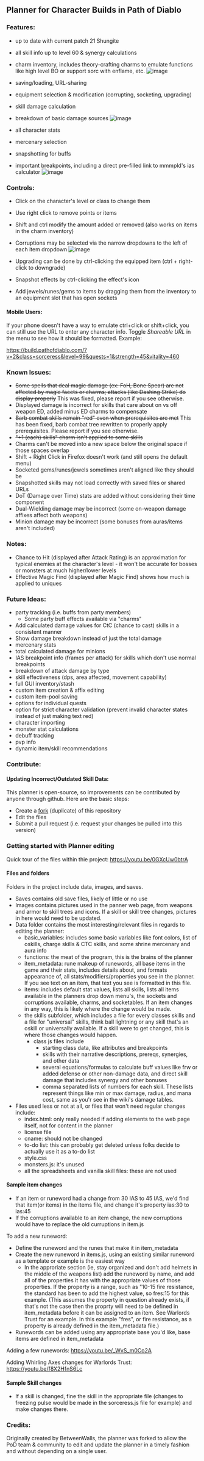 ## Planner for Character Builds in Path of Diablo

### Features:
* up to date with current patch 21 Shungite
* all skill info up to level 60 & synergy calculations
* charm inventory, includes theory-crafting charms to emulate functions like high level BO or support sorc with enflame, etc.
![image](https://github.com/user-attachments/assets/17cd8140-a386-4d26-baeb-70bc640ce60a)

* saving/loading, URL-sharing
* equipment selection & modification (corrupting, socketing, upgrading)
* skill damage calculation
* breakdown of basic damage sources
  ![image](https://github.com/user-attachments/assets/af88094a-958d-4793-83a0-d64fe5dff44d)

* all character stats
* mercenary selection
* snapshotting for buffs
* important breakpoints, including a direct pre-filled link to mmmpld's ias calculator
  ![image](https://github.com/user-attachments/assets/4cadde05-de50-4df4-89cb-75e90df870b3)


### Controls:
* Click on the character's level or class to change them
* Use right click to remove points or items
* Shift and ctrl modify the amount added or removed (also works on items in the charm inventory)
* Corruptions may be selected via the narrow dropdowns to the left of each item dropdown
  ![image](https://github.com/user-attachments/assets/b55d8e28-4ab5-4172-af0c-bb173a222e7c)

* Upgrading can be done by ctrl-clicking the equipped item (ctrl + right-click to downgrade)
* Snapshot effects by ctrl-clicking the effect's icon
* Add jewels/runes/gems to items by dragging them from the inventory to an equipment slot that has open sockets

#### Mobile Users:
If your phone doesn't have a way to emulate ctrl+click or shift+click, you can still use the URL to enter any character info. Toggle *Shareable URL* in the menu to see how it should be formatted. Example:

https://build.pathofdiablo.com/?v=2&class=sorceress&level=99&quests=1&strength=45&vitality=460

### Known Issues:
* ~~Some spells that deal magic damage (ex: FoH, Bone Spear) are not affected by magic facets or charms; attacks (like Dashing Strike) do display properly~~ This was fixed, please report if you see otherwise.
* Displayed damage is incorrect for skills that care about on vs off weapon ED, added minus ED
charms to compensate
* ~~Barb combat skills remain "red" even when prerequisites are met~~ This has been fixed, barb combat tree rewritten to properly apply prerequisites. Please report if you see otherwise.
* ~~"+1 (each) skills" charm isn't applied to some skills~~
* Charms can't be moved into a new space below the original space if those spaces overlap
* Shift + Right Click in Firefox doesn't work (and still opens the default menu)
* Socketed gems/runes/jewels sometimes aren't aligned like they should be
* Snapshotted skills may not load correctly with saved files or shared URLs
* DoT (Damage over Time) stats are added without considering their time component
* Dual-Wielding damage may be incorrect (some on-weapon damage affixes affect both weapons)
* Minion damage may be incorrect (some bonuses from auras/items aren't included)

### Notes:
* Chance to Hit (displayed after Attack Rating) is an approximation for typical enemies at the character's level - it won't be accurate for bosses or monsters at much higher/lower levels
* Effective Magic Find (displayed after Magic Find) shows how much is applied to uniques

### Future Ideas:
* party tracking (i.e. buffs from party members)
    * Some party buff effects available via "charms" 
* Add calculated damage values for CtC (chance to cast) skills in a consistent manner
* Show damage breakdown instead of just the total damage 
* mercenary stats
* total calculated damage for minions
* IAS breakpoint info (frames per attack) for skills which don't use normal breakpoints
* breakdown of attack damage by type
* skill effectiveness (dps, area affected, movement capability)
* full GUI inventory/stash
* custom item creation & affix editing
* custom item-pool saving
* options for individual quests
* option for strict character validation (prevent invalid character states instead of just making text red)
* character importing
* monster stat calculations
* debuff tracking
* pvp info
* dynamic item/skill recommendations

### Contribute:

#### Updating Incorrect/Outdated Skill Data:

This planner is open-source, so improvements can be contributed by anyone through github. Here are the basic steps:
* Create a [fork](https://github.com/GreenDude120/path-of-diablo-planner/fork) (duplicate) of this repository
* Edit the files
* Submit a pull request (i.e. request your changes be pulled into this version)

### Getting started with Planner editing
Quick tour of the files within thie project: https://youtu.be/0GXcUw0btrA
#### Files and folders
Folders in the project include data, images, and saves. 
* Saves contains old save files, likely of little or no use
* Images contains pictures used in the panner web page, from weapons and armor to skill trees and icons. If a skill or skill tree changes, pictures in here would need to be updated.
* Data folder contains the most interesting/relevant files in regards to editing the planner:
    * basic_variables: includes some basic variables like font colors, list of oskills, charge skills & CTC skills, and some shrine mercenary and aura info
    * functions: the meat of the program, this is the brains of the planner
    * item_metadata: rune makeup of runewords, all base items in the game and their stats, includes details about, and formats appearance of, all stats/modifiers/properties you see in the planner. If you see text on an item, that text you see is formatted in this file.
    * items: includes default stat values, lists all skills, lists all items available in the planners drop down menu's, the sockets and corruptions available, charms, and socketables. If an item changes in any way, this is likely where the change would be made.
    * the skills subfolder, which includes a file for every classes skills and a file for "universal" skills, think ball lightning or any skill that's an oskill or universally available. If a skill were to get changed, this is where those changes would happen.
        * class js files include
            * starting class data, like attributes and breakpoints
            * skills with their narrative descriptions, prereqs, synergies, and other data
            * several equations/formulas to calculate buff values like frw or added defense or other non-damage data, and direct skill damage that includes synergy and other bonuses
            * comma separated lists of numbers for each skill. These lists represent things like min or max damage, radius, and mana cost, same as you'r see in the wiki's damage tables.
* Files used less or not at all, or files that won't need regular changes include:
    * index.html: only really needed if adding elements to the web page itself, not for content in the planner
    * license file
    * cname: should not be changed
    * to-do list: this can probably get deleted unless folks decide to actually use it as a to-do list
    * style.css
    * monsters.js: it's unused
    * all the spreadsheets and vanilla skill files: these are not used

#### Sample item changes
* If an item or runeword had a change from 30 IAS to 45 IAS, we'd find that item(or items) in the items file, and change it's property ias:30 to ias:45
* If the corruptions available to an item change, the new corruptions would have to replace the old curruptions in item.js

To add a new runeword:
* Define the runeword and the runes that make it in item_metadata
* Create the new runeword in items.js, using an existing similar runeword as a template or example is the easiest way
    * In the approriate section (ie, stay organized and don't add helmets in the middle of the weapons list) add the runeword by name, and add all of the properties it has with the appropriate values of those properties. If the property is a range, such as "10-15 fire resistance, the standard has been to add the highest value, so fres:15 for this example. (This assumes the property in question already exists, if that's not the case then the proprty will need to be defined in item_metadata before it can be assigned to an item. See Warlords Trust for an example. In this example "fres", or fire resistance, as a property is already defined in the item_metadata file.)
* Runewords can be added using any appropriate base you'd like, base items are defined in item_metadata

Adding a few runewords: https://youtu.be/_WvS_m0Co2A 

Adding Whirling Axes changes for Warlords Trust: https://youtu.be/f8X2HfnS6Lc 

#### Sample Skill changes
* If a skill is changed, fine the skill in the appropriate file (changes to freezing pulse would be made in the sorceress.js file for example) and make changes there. 

### Credits:

Originally created by BetweenWalls, the planner was forked to allow the PoD team & community to edit and update the planner in a timely fashion and without depending on a single user.
